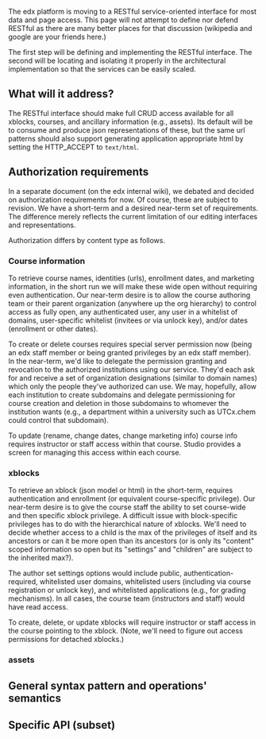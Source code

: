 The edx platform is moving to a RESTful service-oriented interface for most data and page access. This page will not attempt to define nor defend RESTful as there are many better places for that discussion (wikipedia and google are your friends here.)

The first step will be defining and implementing the RESTful interface. The second will be locating and isolating it properly in the architectural implementation so that the services can be easily scaled.

## What will it address?

The RESTful interface should make full CRUD access available for all xblocks, courses, and ancillary information (e.g., assets). Its default will be to consume and produce json representations of these, but the same url patterns should also support generating application appropriate html by setting the HTTP_ACCEPT to `text/html`.

## Authorization requirements

In a separate document (on the edx internal wiki), we debated and decided on authorization requirements for now. Of course, these are subject to revision. We have a short-term and a desired near-term set of requirements. The difference merely reflects the current limitation of our editing interfaces and representations.

Authorization differs by content type as follows.

### Course information

To retrieve course names, identities (urls), enrollment dates, and marketing information, in the short run we will make these wide open without requiring even authentication. Our near-term desire is to allow the course authoring team or their parent organization (anywhere up the org hierarchy) to control access as fully open, any authenticated user, any user in a whitelist of domains, user-specific whitelist (invitees or via unlock key), and/or dates (enrollment or other dates).

To create or delete courses requires special server permission now (being an edx staff member or being granted privileges by an edx staff member). In the near-term, we'd like to delegate the permission granting and revocation to the authorized institutions using our service. They'd each ask for and receive a set of organization designations (similar to domain names) which only the people they've authorized can use. We may, hopefully, allow each institution to create subdomains and delegate permissioning for course creation and deletion in those subdomains to whomever the institution wants (e.g., a department within a university such as UTCx.chem could control that subdomain).

To update (rename, change dates, change marketing info) course info requires instructor or staff access within that course. Studio provides a screen for managing this access within each course.

### xblocks

To retrieve an xblock (json model or html) in the short-term, requires authentication and enrollment (or equivalent course-specific privilege). Our near-term desire is to give the course staff the ability to set course-wide and then specific xblock privilege. A difficult issue with block-specific privileges has to do with the hierarchical nature of xblocks. We'll need to decide whether access to a child is the max of the privileges of itself and its ancestors or can it be more open than its ancestors (or is only its "content" scoped information so open but its "settings" and "children" are subject to the inherited max?).

The author set settings options would include public, authentication-required, whitelisted user domains, whitelisted users (including via course registration or unlock key), and whitelisted applications (e.g., for grading mechanisms). In all cases, the course team (instructors and staff) would have read access.

To create, delete, or update xblocks will require instructor or staff access in the course pointing to the xblock. (Note, we'll need to figure out access permissions for detached xblocks.)

### assets

## General syntax pattern and operations' semantics

## Specific API (subset)